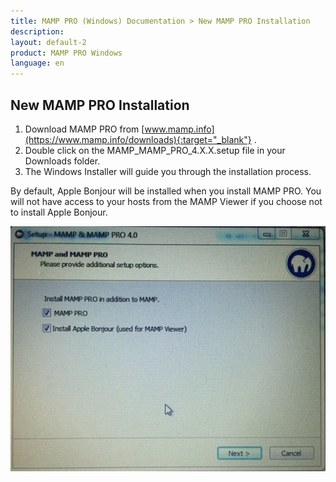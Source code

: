 ```yaml
---
title: MAMP PRO (Windows) Documentation > New MAMP PRO Installation
description: 
layout: default-2
product: MAMP PRO Windows
language: en
---
```


## New MAMP PRO Installation

1. Download MAMP PRO from [www.mamp.info](https://www.mamp.info/downloads){:target="_blank"} .
2. Double click on the MAMP_MAMP_PRO_4.X.X.setup file in your Downloads folder.
3. The Windows Installer will guide you through the installation process.

By default, Apple Bonjour will be installed when you install MAMP PRO. You will not have access to your hosts from the MAMP Viewer if you choose not to install Apple Bonjour.

![MAMP](/en/MAMP-PRO-Windows/Installation/New-Install/Installbonjour.jpg)






